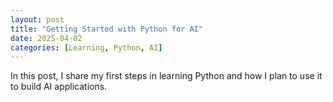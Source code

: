 ```yaml
---
layout: post
title: "Getting Started with Python for AI"
date: 2025-04-02
categories: [Learning, Python, AI]
---
```


In this post, I share my first steps in learning Python and how I plan to use it to build AI applications.
